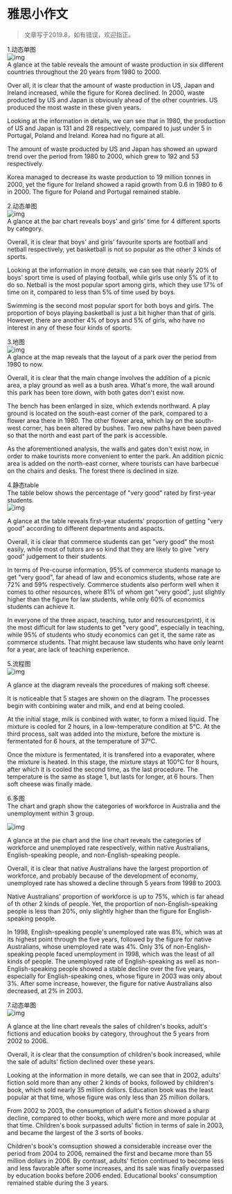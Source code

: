 # 雅思小作文
> 文章写于2019.8，如有错误，欢迎指正。

1.动态单图   
![img](1.jpg ':size=40%')  
A glance at the table reveals the amount of waste production in six different countries throughout the 20 years from 1980 to 2000.

Over all, it is clear that the amount of waste production in US, Japan and Ireland increased, while the figure for Korea declined. In 2000, waste producted by US and Japan is obviously ahead of the other countries. US produced the most waste in these given years.

Looking at the information in details, we can see that in 1980, the production of US and Japan is 131 and 28 respectively, compared to just under 5 in Portugal, Poland and Ireland. Korea had no figure at all.

The amount of waste producted by US and Japan has showed an upward trend over the period from 1980 to 2000, which grew to 192 and 53 respectively.

Korea managed to decrease its waste production to 19 million tonnes in 2000, yet the figure for Ireland showed a rapid growth from 0.6 in 1980 to 6 in 2000. The figure for Poland and Portugal remained stable. 

2.动态单图  
![img](2.jpg ':size=40%')  
A glance at the bar chart reveals boys' and girls' time for 4 different sports by category.

Overall, it is clear that boys' and girls' favourite sports are football and netball respectively, yet basketball is not so popular as the other 3 kinds of sports.

Looking at the information in more details, we can see that nearly 20% of boys' sport time is used of playing football, while girls use only 5% of it to do so. Netball is the most popular sport among girls, which they use 17% of time on it, compared to less than 5% of time used by boys.

Swimming is the second most popular sport for both boys and girls. The proportion of boys playing basketball is just a bit higher than that of girls. However, there are another 4% of boys and 5% of girls, who have no interest in any of these four kinds of sports.

3.地图  
![img](3.jpg ':size=40%')  
A glance at the map reveals that the layout of a park over the period from 1980 to now.

Overall, it is clear that the main change involves the addition of a picnic area, a play ground as well as a bush area. What's more, the wall around this park has been tore down, with both gates don't exist now.

The bench has been enlarged in size, which extends northward. A play ground is located on the south-east corner of the park, compared to a flower area there in 1980. The other flower area, which lay on the south-west corner, has been altered by bushes. Two new paths have been paved so that the north and east part of the park is accessible.

As the aforementioned analysis, the walls and gates don't exist now, in order to make tourists more convenient to enter the park. An addition picnic area is added on the north-east corner, where tourists can have barbecue on the chairs and desks. The forest there is declined in size.

4.静态table  
The table below shows the percentage of "very good" rated by first-year students.  
![img](4.jpg ':size=40%')

A glance at the table reveals first-year students' proportion of getting "very good" according to different departments and aspacts.

Overall, it is clear that commerce students can get "very good" the most easily, while most of tutors are so kind that they are likely to give  "very good" judgement to their students.

In terms of Pre-course information, 95% of commerce students manage to get "very good", far ahead of law and economics students, whose rate are 72% and 59% respectively. Commerce students also perform well when it comes to other resources, where 81% of whom get "very good", just slightly higher than the figure for law students, while only 60% of  economics students can achieve it.

In everyone of the three aspact, teaching, tutor and resources(print), it is the most difficult for law students to get "very good", especially in teaching, while 95% of students who study economics can get it, the same rate as commerce students. That might because law students who have only learnt for a year, are lack of teaching experience.

5.流程图  
![img](5.jpg ':size=40%')  

A glance at the diagram reveals the procedures of making soft cheese.

It is noticeable that 5 stages are shown on the diagram. The processes begin with conbining water and milk, and end at being cooled.

At the initial stage, milk is conbined with water, to form a mixed liquid. The mixture is cooled for 2 hours, in a low-temperature condition at 5℃. At the third process, salt was added into the mixture, before the mixture is fermentated for 6 hours, at the temperature of 37℃.

Once the mixture is fermentated, it is transfered into a evaporater, where the mixture is heated. In this stage, the mixture stays at 100℃ for 8 hours, after which it is cooled the second time, as the last procedure. The temperature is the same as stage 1, but lasts for longer, at 6 hours. Then soft cheese was finally made.

6.多图  
The chart and graph show the categories of workforce in Australia and the unemployment within 3 group.

![img](6.jpg ':size=40%')  



A glance at the pie chart and the line chart reveals the categories of workforce and unemployed rate respectively, within native 
Australians, English-speaking people, and non-English-speaking people.

Overall, it is clear that native Australians have the largest proportion of workforce, and probably because of the development of economy, unemployed rate has showed a decline through 5 years from 1998 to 2003.

Native Australians' proportion of workforce is up to 75%, which is far ahead of th other 2 kinds of people. Yet, the proportion of non-English-speaking people is less than 20%, only slightly higher than the figure for English-speaking people.

In 1998, English-speaking people's unemployed rate was 8%, which was at its highest point through the five years, followed by the figure for native Australians, whose unemployed rate was 4%. Only 3% of non-English-speaking people faced unemployment in 1998, which was the least of all kinds of people. The unemployed rate of English-speaking as well as non-English-speaking people showed a stable decline over the five years, especially for English-speaking ones, whose figure in 2003 was only about 3%. After some increase, however, the figure for native Australians also decreased, at 2% in 2003.

7.动态单图  
![img](7.jpg ':size=40%')  

A glance at the line chart reveals the sales of children's books, adult's fictions and education books by category, throughout the 5 years from 2002 to 2006.

Overall, it is clear that the consumption of children's book increased, while the sale of adults' fiction declined over these years. 

Looking at the information in more details, we can see that in 2002, adults' fiction sold more than any other 2 kinds of books, followed by children's book, which sold nearly 35 million dollors. Education book was the least popular at that time, whose figure was only less than 25 million dollars.

From 2002 to 2003, the consumption of adult's fiction showed a sharp decline, compared to other books, which were more and more popular at that time. Children's book surpassed adults' fiction in terms of sale in 2003, and became the largest of the 3 sorts of books.

Children's book's comsuption showed a considerable increase over the period from 2004 to 2006, remained the first and became more than 55 million dollars in 2006. By contrast, adults' fiction continued to become less and less favorable after some increases, and its sale was finally overpassed by education books before 2006 ended. Educational books' consumption remained stable during the 3 years.